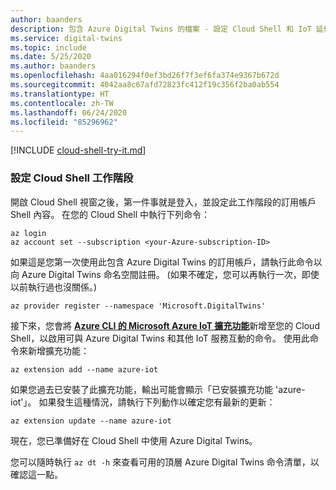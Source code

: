 ```yaml
---
author: baanders
description: 包含 Azure Digital Twins 的檔案 - 設定 Cloud Shell 和 IoT 延伸模組
ms.service: digital-twins
ms.topic: include
ms.date: 5/25/2020
ms.author: baanders
ms.openlocfilehash: 4aa016294f0ef3bd26f7f3ef6fa374e9367b672d
ms.sourcegitcommit: 4042aa8c67afd72823fc412f19c356f2ba0ab554
ms.translationtype: HT
ms.contentlocale: zh-TW
ms.lasthandoff: 06/24/2020
ms.locfileid: "85296962"
---
```

[!INCLUDE [cloud-shell-try-it.md](cloud-shell-try-it.md)]

### <a name="set-up-cloud-shell-session"></a>設定 Cloud Shell 工作階段

開啟 Cloud Shell 視窗之後，第一件事就是登入，並設定此工作階段的訂用帳戶 Shell 內容。 在您的 Cloud Shell 中執行下列命令：

```azurecli
az login
az account set --subscription <your-Azure-subscription-ID>
```

如果這是您第一次使用此包含 Azure Digital Twins 的訂用帳戶，請執行此命令以向 Azure Digital Twins 命名空間註冊。 (如果不確定，您可以再執行一次，即使以前執行過也沒關係。)

```azurecli
az provider register --namespace 'Microsoft.DigitalTwins'
```

接下來，您會將 [**Azure CLI 的 Microsoft Azure IoT 擴充功能**](https://docs.microsoft.com/cli/azure/ext/azure-iot/iot?view=azure-cli-latest)新增至您的 Cloud Shell，以啟用可與 Azure Digital Twins 和其他 IoT 服務互動的命令。 使用此命令來新增擴充功能：

   ```azurecli-interactive
   az extension add --name azure-iot
   ```

如果您過去已安裝了此擴充功能，輸出可能會顯示「已安裝擴充功能 'azure-iot'」。 如果發生這種情況，請執行下列動作以確定您有最新的更新： 

   ```azurecli-interactive
   az extension update --name azure-iot
   ```

現在，您已準備好在 Cloud Shell 中使用 Azure Digital Twins。

您可以隨時執行 `az dt -h` 來查看可用的頂層 Azure Digital Twins 命令清單，以確認這一點。